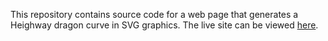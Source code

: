 This repository contains source code for a web page that generates a Heighway dragon curve in SVG graphics. The live site can be viewed [here](https://github.com/dsshen/Heighway-Dragon/).